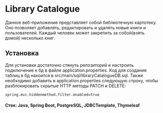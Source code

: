 # Library Catalogue

Данное веб-приложение представляет собой библиотечную картотеку. Оно позволяет добавлять, редактировать и удалять новые книги и пользователей. Каждый человек может закрепить за собой(взять домой) несколько книг. 

## Установка
Для установки достаточно стянуть репозиторий и настроить подключение к бд в файле application.properties. Код для создания таблиц в бд нахоится в src/main/sql/libraryCatalogueDB.sql.
Также необходимо добавить в application.properties следующую строку, чтобы разблокировать скрытые HTTP методы PATCH и DELETE:
```
spring.mvc.hiddenmethod.filter.enabled=true
```

#### Стек: Java, Spring Boot, PostgreSQL, JDBCTemplate, Thymeleaf
